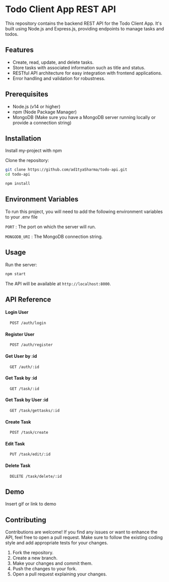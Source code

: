 
# Todo Client App REST API

This repository contains the backend REST API for the Todo Client App. It's built using Node.js and Express.js, providing endpoints to manage tasks and todos.



## Features


- Create, read, update, and delete tasks.
- Store tasks with associated information such as title and status.
- RESTful API architecture for easy integration with frontend applications.
- Error handling and validation for robustness.
## Prerequisites

- Node.js (v14 or higher)
- npm (Node Package Manager)
- MongoDB (Make sure you have a MongoDB server running locally or provide a connection string)
## Installation

Install my-project with npm

Clone the repository:

```bash
git clone https://github.com/ad1tyaSharma/todo-api.git
cd todo-api
```
```bash
npm install
```


## Environment Variables

To run this project, you will need to add the following environment variables to your .env file

`PORT` :  The port on which the server will run.

`MONGODB_URI` : The MongoDB connection string.


## Usage

Run the server:
```bash 
npm start
```
The API will be available at `http://localhost:8000`.

## API Reference

#### Login User

```http
  POST /auth/login
```

#### Register User

```http
  POST /auth/register
```


#### Get User by :id

```http
  GET /auth/:id
```

#### Get Task by :id

```http
  GET /task/:id
```

#### Get Task by User :id

```http
  GET /task/gettasks/:id
```
#### Create Task 

```http
  POST /task/create
```
#### Edit Task 

```http
  PUT /task/edit/:id
```
#### Delete Task 

```http
  DELETE /task/delete/:id
```

## Demo

Insert gif or link to demo


## Contributing

Contributions are welcome! If you find any issues or want to enhance the API, feel free to open a pull request. Make sure to follow the existing coding style and add appropriate tests for your changes.

1. Fork the repository.
2. Create a new branch.
3. Make your changes and commit them.
4. Push the changes to your fork.
5. Open a pull request explaining your changes.

